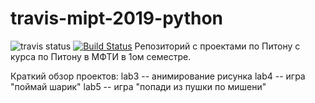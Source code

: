 # travis-mipt-2019-python
![travis status](https://api.travis-ci.org/stetsyuk/travis-mipt-2019-python.svg?branch=master)
[![Build Status](https://travis-ci.com/HavingFun0/Python-MIPT-1s.svg?branch=master)](https://travis-ci.com/HavingFun0/Python-MIPT-1s)
Репозиторий с проектами по Питону с курса по Питону в МФТИ в 1ом семестре. 

Краткий обзор проектов:
lab3 -- анимирование рисунка 
lab4 -- игра "поймай шарик"
lab5 -- игра "попади из пушки по мишени"
